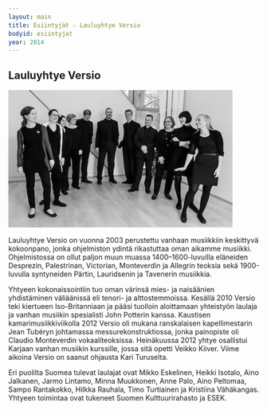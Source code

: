 ```yaml
---
layout: main
title: Esiintyjät - Lauluyhtye Versio
bodyid: esiintyjat
year: 2014
---
```

## Lauluyhtye Versio

![Lauluyhtye Versio](lauluyhtye-versio.jpg)

Lauluyhtye Versio on vuonna 2003 perustettu vanhaan musiikkiin keskittyvä kokoonpano, jonka ohjelmiston ydintä rikastuttaa oman aikamme musiikki. Ohjelmistossa on ollut paljon muun muassa 1400–1600-luvuilla eläneiden Desprezin, Palestrinan, Victorian, Monteverdin ja Allegrin teoksia sekä 1900-luvulla syntyneiden Pärtin, Lauridsenin ja Tavenerin musiikkia.

Yhtyeen kokonaissointiin tuo oman värinsä mies- ja naisäänien yhdistäminen väliäänissä eli tenori- ja alttostemmoissa. Kesällä 2010 Versio teki kiertueen Iso-Britanniaan ja pääsi tuolloin aloittamaan yhteistyön laulaja ja vanhan musiikin spesialisti John Potterin kanssa. Kaustisen kamarimusiikkiviikolla 2012 Versio oli mukana ranskalaisen kapellimestarin Jean Tubéryn johtamassa messurekonstruktiossa, jonka painopiste oli Claudio Monteverdin vokaaliteoksissa. Heinäkuussa 2012 yhtye osallistui Karjaan vanhan musiikin kurssille, jossa sitä opetti Veikko Kiiver. Viime aikoina Versio on saanut ohjausta Kari Turuselta.

Eri puolilta Suomea tulevat laulajat ovat Mikko Eskelinen, Heikki Isotalo, Aino Jalkanen, Jarmo Lintamo, Minna Muukkonen, Anne Palo, Aino Peltomaa, Sampo Rantakokko, Hilkka Rauhala, Timo Turtiainen ja Kristiina Vähäkangas. Yhtyeen toimintaa ovat tukeneet Suomen Kulttuurirahasto ja ESEK.